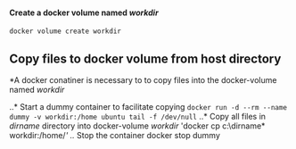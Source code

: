#### Create a docker volume named *workdir*
`docker volume create workdir`
## Copy files to docker volume from host directory
*A docker conatiner is necessary to to copy files into the docker-volume named *workdir*

..* Start a dummy container to facilitate copying `docker run -d --rm --name dummy -v workdir:/home ubuntu tail -f /dev/null`
..* Copy all files in *dirname* directory into docker-volume *workdir* 'docker cp c:\dirname\* workdir:/home/*'
..* Stop the container docker stop dummy

